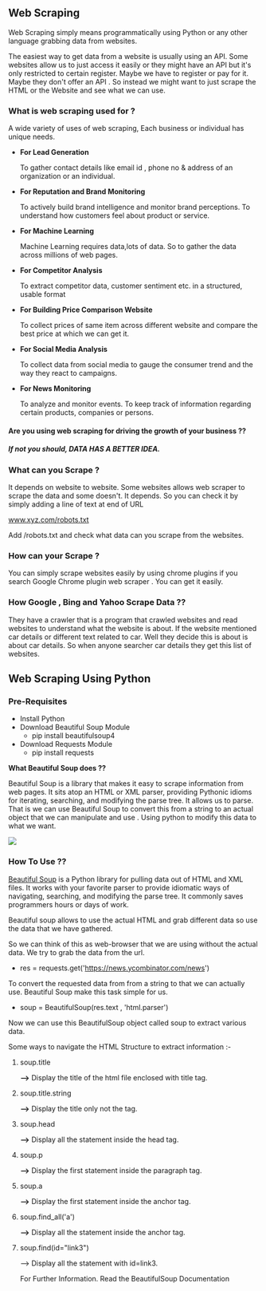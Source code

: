 ## Web Scraping

Web Scraping simply means programmatically using Python or any other language grabbing data from websites. 

The easiest way to get data from a website is usually using an API. Some websites allow us to just access it easily or they might have an API but it's only restricted to certain register. Maybe we have to register or pay for it. Maybe they don't offer an API . So instead we might want to just scrape the HTML or the Website and see what we can use. 

### What is web scraping used for ?

A wide variety of uses of web scraping, Each business or individual has unique needs.

- **For Lead Generation**

  To gather contact details like email id , phone no & address of an organization or an individual.

- **For Reputation and Brand Monitoring**

  To actively build brand intelligence and monitor brand perceptions. To understand how customers feel about product or service.

- **For Machine Learning**

  Machine Learning requires data,lots of data. So to gather the data across millions of web pages.

- **For Competitor Analysis**

  To extract competitor data, customer sentiment etc. in a structured, usable format

- **For Building Price Comparison Website**

  To collect prices of same item across different website and compare the best price at which we can get it.

- **For Social Media Analysis**

  To  collect data from social media to gauge the consumer trend and the way they react to campaigns.

- **For News Monitoring**

  To analyze and monitor events. To keep track of information regarding certain products, companies or persons.

#### Are you using web scraping for driving the growth of your business ??

##### If not you should, **DATA HAS A BETTER IDEA.**

#####  

### What can you Scrape ?

It depends on website to website. Some websites allows web scraper to scrape the data and some doesn't. It depends. So you can check it by simply adding a line of text at end of URL

www.xyz.com/robots.txt 

Add /robots.txt and check what data can you scrape from the websites.

### How can your Scrape ?

You can simply scrape websites easily by using chrome plugins if you search Google Chrome plugin web scraper . You can get it easily.

### How Google , Bing and Yahoo Scrape Data ??

They have a crawler that is a program that crawled websites and read websites to understand what the website is about. If the website mentioned car details or different text related to car. Well they decide this is about is about car details. So when anyone searcher car details they get this list of websites.

## Web Scraping Using Python



### Pre-Requisites

- Install Python
- Download Beautiful Soup Module
  - pip install beautifulsoup4
- Download Requests Module
  - pip install requests

**What Beautiful Soup does ??**

Beautiful Soup is a library that makes it easy to scrape information from web pages. It sits atop an HTML or XML parser, providing Pythonic idioms for iterating, searching, and modifying the parse tree. It allows us to parse. That is we can use Beautiful Soup to convert this from a string to an actual object that we can manipulate and use . Using python to modify this data to what we want.

<img src="https://res.cloudinary.com/dygfr5kt4/image/upload/v1597111879/soup_txwsxu.png"/>



### How To Use ??

[Beautiful Soup](http://www.crummy.com/software/BeautifulSoup/) is a Python library for pulling data out of HTML and XML files. It works with your favorite parser to provide idiomatic ways of navigating, searching, and modifying the parse tree. It commonly saves programmers hours or days of work.

Beautiful soup allows to use the actual HTML and grab different data so use the data that we have gathered.

So we can think of this as web-browser that we are using without the actual data.
We try to grab the data from the url.

   -  res = requests.get('https://news.ycombinator.com/news')

To convert the requested data from from a string to that we can actually use. Beautiful Soup make this task simple for us.

- soup = BeautifulSoup(res.text , 'html.parser')

Now we can use this BeautifulSoup object called soup to extract various data.

Some ways to navigate the HTML Structure to extract information :- 

1. soup.title

   **-->** Display the title of the html file enclosed with title tag.

2. soup.title.string

   **-->** Display the title only not the tag.

3. soup.head

   **-->** Display all the statement inside the head tag.

4. soup.p

   **-->** Display the first statement inside the paragraph tag.

5. soup.a

   **-->** Display the first statement inside the anchor tag.

6. soup.find_all('a')

   **-->** Display all the statement inside the anchor tag.

7. soup.find(id="link3")

   --> Display all the statement with id=link3.

   For Further Information. Read the BeautifulSoup Documentation

